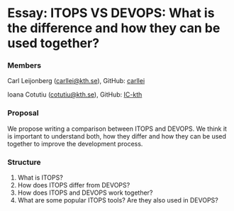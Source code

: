 # Essay: ITOPS VS DEVOPS: What is the difference and how they can be used together?

### Members
Carl Leijonberg (carllei@kth.se), GitHub: [carllei](https://github.com/carllei)

Ioana Cotutiu (cotutiu@kth.se), GitHub: [IC-kth](https://github.com/IC-kth)

### Proposal
We propose writing a comparison between ITOPS and DEVOPS.
We think it is important to understand both, how they differ and how they can be used together to improve the development process.

### Structure
1. What is ITOPS?
2. How does ITOPS differ from DEVOPS?
3. How does ITOPS and DEVOPS work together?
4. What are some popular ITOPS tools? Are they also used in DEVOPS?
